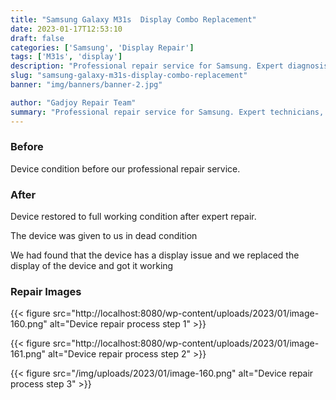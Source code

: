 ```yaml
---
title: "Samsung Galaxy M31s  Display Combo Replacement"
date: 2023-01-17T12:53:10
draft: false
categories: ['Samsung', 'Display Repair']
tags: ['M31s', 'display']
description: "Professional repair service for Samsung. Expert diagnosis and quality repairs in Bangalore."
slug: "samsung-galaxy-m31s-display-combo-replacement"
banner: "img/banners/banner-2.jpg"

author: "Gadjoy Repair Team"
summary: "Professional repair service for Samsung. Expert technicians, quality parts, warranty included."
---
```


### Before

Device condition before our professional repair service.

### After

Device restored to full working condition after expert repair.

The device was given to us in dead condition

We had found that the device has a display issue and we replaced the display of the device and got it working

### Repair Images

{{< figure src="http://localhost:8080/wp-content/uploads/2023/01/image-160.png" alt="Device repair process step 1" >}}

{{< figure src="http://localhost:8080/wp-content/uploads/2023/01/image-161.png" alt="Device repair process step 2" >}}

{{< figure src="/img/uploads/2023/01/image-160.png" alt="Device repair process step 3" >}}

